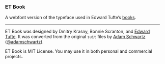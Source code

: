 ### ET Book

A webfont version of the typeface used in Edward Tufte’s [books](https://www.edwardtufte.com/tufte/books_vdqi).

-------------------------------------

ET Book was designed by Dmitry Krasny, Bonnie Scranton, and [Edward Tufte](https://www.edwardtufte.com/tufte/). It was converted from the original `suit` files by [Adam Schwartz](http://adamschwartz.co) ([@adamschwartz](https://github.com/adamschwartz)).

ET Book is MIT License. You may use it in both personal and commercial projects.
